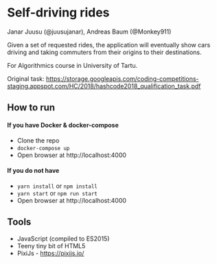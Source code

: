 # Self-driving rides

Janar Juusu (@juusujanar), Andreas Baum (@Monkey911)

Given a set of requested rides, the application will eventually show cars driving and taking commuters from their origins to their destinations.

For Algorithmics course in University of Tartu.

Original task: https://storage.googleapis.com/coding-competitions-staging.appspot.com/HC/2018/hashcode2018_qualification_task.pdf

## How to run

#### If you have Docker & docker-compose
- Clone the repo
- ```docker-compose up```
- Open browser at http://localhost:4000

#### If you do not have
- `yarn install` or `npm install`
- `yarn start` or `npm run start`
- Open browser at http://localhost:4000

## Tools
- JavaScript (compiled to ES2015)
- Teeny tiny bit of HTML5
- PixiJs - https://pixijs.io/
